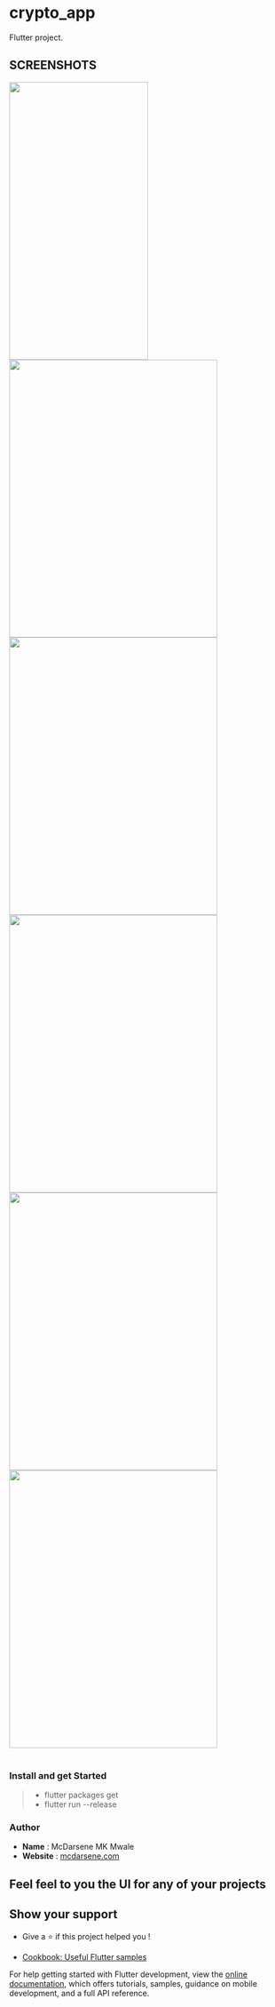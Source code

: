 # crypto_app

Flutter project.

## SCREENSHOTS
<div> 
 <img src="https://github-production-user-asset-6210df.s3.amazonaws.com/30800758/296538515-a4efd7a1-a6e7-47e7-aa76-cb5c9999457c.png?X-Amz-Algorithm=AWS4-HMAC-SHA256&X-Amz-Credential=AKIAVCODYLSA53PQK4ZA%2F20240114%2Fus-east-1%2Fs3%2Faws4_request&X-Amz-Date=20240114T083814Z&X-Amz-Expires=300&X-Amz-Signature=eecbb0e5750a882dba7bcde361c916437faac04b5b6de21d8c155ff462792476&X-Amz-SignedHeaders=host&actor_id=30800758&key_id=0&repo_id=742688958" height="500" width="250">
 <img src="https://github-production-user-asset-6210df.s3.amazonaws.com/30800758/296434949-ef4e8f31-7614-40bf-beff-6782738b5954.png?X-Amz-Algorithm=AWS4-HMAC-SHA256&X-Amz-Credential=AKIAVCODYLSA53PQK4ZA%2F20240114%2Fus-east-1%2Fs3%2Faws4_request&X-Amz-Date=20240114T084104Z&X-Amz-Expires=300&X-Amz-Signature=97d99212e764867d4d8a850d67163a10f8831bacaa271a91bc77ac9f87377c6b&X-Amz-SignedHeaders=host&actor_id=30800758&key_id=0&repo_id=742688042" height="500" width="375">
 <img src="https://github-production-user-asset-6210df.s3.amazonaws.com/30800758/296434946-047ad99f-b220-46cf-9454-3c472b8e4177.png?X-Amz-Algorithm=AWS4-HMAC-SHA256&X-Amz-Credential=AKIAVCODYLSA53PQK4ZA%2F20240114%2Fus-east-1%2Fs3%2Faws4_request&X-Amz-Date=20240114T084125Z&X-Amz-Expires=300&X-Amz-Signature=7ace3264398a70ded1a1b87454817edfe66aec56f82e5b97121acb9e3cb5951a&X-Amz-SignedHeaders=host&actor_id=30800758&key_id=0&repo_id=742688042" height="500" width="375.0">
 <img src="https://github-production-user-asset-6210df.s3.amazonaws.com/30800758/296434943-06bbd3d6-812b-4a44-9f02-1f1f5e014064.png?X-Amz-Algorithm=AWS4-HMAC-SHA256&X-Amz-Credential=AKIAVCODYLSA53PQK4ZA%2F20240114%2Fus-east-1%2Fs3%2Faws4_request&X-Amz-Date=20240114T084139Z&X-Amz-Expires=300&X-Amz-Signature=a01cbd09a089148ab22b5aa9dcc7fd81ec965069dfe77cce1509b58e5bf43770&X-Amz-SignedHeaders=host&actor_id=30800758&key_id=0&repo_id=742688042" height="500" width="375.0">
   <img src="https://github-production-user-asset-6210df.s3.amazonaws.com/30800758/296434938-ffa0adbf-4da3-49f4-889b-2a1bb94e6442.png?X-Amz-Algorithm=AWS4-HMAC-SHA256&X-Amz-Credential=AKIAVCODYLSA53PQK4ZA%2F20240114%2Fus-east-1%2Fs3%2Faws4_request&X-Amz-Date=20240114T084248Z&X-Amz-Expires=300&X-Amz-Signature=ba158a3d32d75015a80b0f42ad5559f076d19703c56955c785ccc3e611c99a73&X-Amz-SignedHeaders=host&actor_id=30800758&key_id=0&repo_id=742688042" height="500" width="375.0">
   <img src="https://github-production-user-asset-6210df.s3.amazonaws.com/30800758/296434932-da9ab7ba-7108-46ad-8c5b-98545247cb1a.png?X-Amz-Algorithm=AWS4-HMAC-SHA256&X-Amz-Credential=AKIAVCODYLSA53PQK4ZA%2F20240114%2Fus-east-1%2Fs3%2Faws4_request&X-Amz-Date=20240114T084301Z&X-Amz-Expires=300&X-Amz-Signature=e5b9c05edd12f70115e44dbdeb1a36c39862b8f55c0496863b66bf9649c58efb&X-Amz-SignedHeaders=host&actor_id=30800758&key_id=0&repo_id=742688042" height="500" width="375.0">
</div>
</br>
</hr>

### Install and get Started

> - flutter packages get
> - flutter run --release

### Author

- **Name** : McDarsene MK Mwale 
- **Website** : [mcdarsene.com ](https://mcdarsene.com)

## Feel feel to you the UI for any of your projects

## Show your support

- Give a ⭐️ if this project helped you !

  
- [Cookbook: Useful Flutter samples](https://docs.flutter.dev/cookbook)

For help getting started with Flutter development, view the
[online documentation](https://docs.flutter.dev/), which offers tutorials,
samples, guidance on mobile development, and a full API reference.

